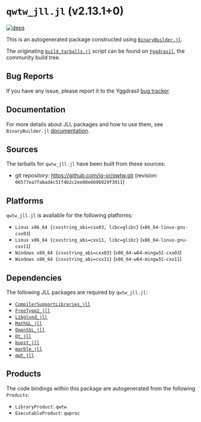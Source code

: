 # `qwtw_jll.jl` (v2.13.1+0)

[![deps](https://juliahub.com/docs/qwtw_jll/deps.svg)](https://juliahub.com/ui/Packages/qwtw_jll/t6wC8?page=2)

This is an autogenerated package constructed using [`BinaryBuilder.jl`](https://github.com/JuliaPackaging/BinaryBuilder.jl).

The originating [`build_tarballs.jl`](https://github.com/JuliaPackaging/Yggdrasil/blob/dbb991847881f25b0e7003cc0fbdccd4ab55d24e/Q/qwtw/build_tarballs.jl) script can be found on [`Yggdrasil`](https://github.com/JuliaPackaging/Yggdrasil/), the community build tree.

## Bug Reports

If you have any issue, please report it to the Yggdrasil [bug tracker](https://github.com/JuliaPackaging/Yggdrasil/issues).

## Documentation

For more details about JLL packages and how to use them, see `BinaryBuilder.jl` [documentation](https://docs.binarybuilder.org/stable/jll/).

## Sources

The tarballs for `qwtw_jll.jl` have been built from these sources:

* git repository: https://github.com/ig-or/qwtw.git (revision: `06577ea7fabad4c51f4b2c2ee08e6696029f3011`)

## Platforms

`qwtw_jll.jl` is available for the following platforms:

* `Linux x86_64 {cxxstring_abi=cxx03, libc=glibc}` (`x86_64-linux-gnu-cxx03`)
* `Linux x86_64 {cxxstring_abi=cxx11, libc=glibc}` (`x86_64-linux-gnu-cxx11`)
* `Windows x86_64 {cxxstring_abi=cxx03}` (`x86_64-w64-mingw32-cxx03`)
* `Windows x86_64 {cxxstring_abi=cxx11}` (`x86_64-w64-mingw32-cxx11`)

## Dependencies

The following JLL packages are required by `qwtw_jll.jl`:

* [`CompilerSupportLibraries_jll`](https://github.com/JuliaBinaryWrappers/CompilerSupportLibraries_jll.jl)
* [`FreeType2_jll`](https://github.com/JuliaBinaryWrappers/FreeType2_jll.jl)
* [`Libglvnd_jll`](https://github.com/JuliaBinaryWrappers/Libglvnd_jll.jl)
* [`MathGL_jll`](https://github.com/JuliaBinaryWrappers/MathGL_jll.jl)
* [`OpenSSL_jll`](https://github.com/JuliaBinaryWrappers/OpenSSL_jll.jl)
* [`Qt_jll`](https://github.com/JuliaBinaryWrappers/Qt_jll.jl)
* [`boost_jll`](https://github.com/JuliaBinaryWrappers/boost_jll.jl)
* [`marble_jll`](https://github.com/JuliaBinaryWrappers/marble_jll.jl)
* [`qwt_jll`](https://github.com/JuliaBinaryWrappers/qwt_jll.jl)

## Products

The code bindings within this package are autogenerated from the following `Products`:

* `LibraryProduct`: `qwtw`
* `ExecutableProduct`: `qwproc`
